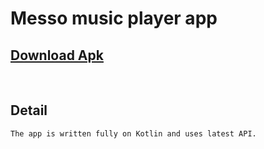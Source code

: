 # Messo music player app

## [Download Apk](https://drive.google.com/file/d/1EVbrTp1j7dJWcLw13KbozX5jTkLbi0us/view?usp=sharing)

</br>

## Detail
    The app is written fully on Kotlin and uses latest API.
    